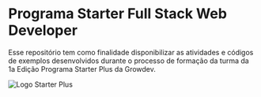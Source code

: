 # Programa Starter Full Stack Web Developer

Esse repositório tem como finalidade disponibilizar as atividades e códigos de exemplos desenvolvidos durante o processo de formação da turma da 1a Edição Programa Starter Plus da Growdev.

![Logo Starter Plus](https://www.growdev.com.br/assets/images/starter-plus/STARTER_PLUS_LOGO_BCO.png)

